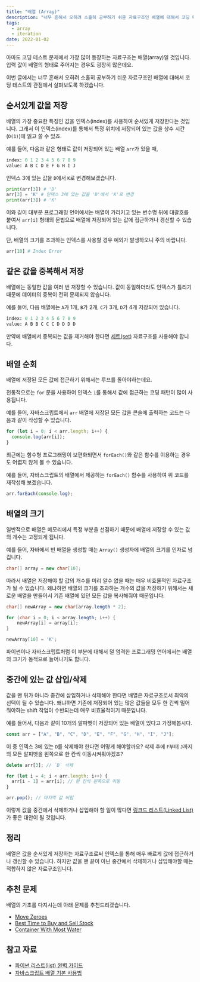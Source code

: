 ```yaml
---
title: "배열 (Array)"
description: "너무 흔해서 오히려 소홀히 공부하기 쉬운 자료구조인 배열에 대해서 코딩 테스트의 관점에서 살펴보도록 하겠습니다"
tags:
  - array
  - iteration
date: 2022-01-02
---
```


아마도 코딩 테스트 문제에서 가장 많이 등장하는 자료구조는 배열(array)일 것입니다.
입력 값이 배열의 형태로 주어지는 경우도 굉장히 많은데요.

이번 글에서는 너무 흔해서 오히려 소홀히 공부하기 쉬운 자료구조인 배열에 대해서 코딩 테스트의 관점에서 살펴보도록 하겠습니다.

## 순서있게 값을 저장

배열의 가장 중요한 특징인 값을 인덱스(index)를 사용하여 순서있게 저장한다는 것입니다.
그래서 이 인덱스(index)를 통해서 특정 위치에 저장되어 있는 값을 상수 시간(`O(1)`)에 읽고 쓸 수 있죠.

예를 들어, 다음과 같은 형태로 값이 저장되어 있는 배열 `arr`가 있을 때,

```py
index: 0 1 2 3 4 5 6 7 8 9
value: A B C D E F G H I J
```

인덱스 3에 있는 값을 `D`에서 `K`로 변경해보겠습니다.

```py
print(arr[3]) # 'D'
arr[3] = 'K' # 인덱스 3에 있는 값을 'D'에서 'K'로 변경
print(arr[3]) # 'K'
```

이와 깉이 대부분 프로그래밍 언어에서는 배열이 가리키고 있는 변수명 뒤에 대괄호를 붙여서 `arr[i]` 형태의 문법으로 배열에 저장되어 있는 값에 접근하거나 갱신할 수 있습니다.

단, 배열의 크기를 초과하는 인덱스를 사용할 경우 예외가 발생하오니 주의 바랍니다.

```py
arr[10] # Index Error
```

## 같은 값을 중복해서 저장

배열에는 동일한 값을 여러 번 저장할 수 있습니다.
값이 동일하더라도 인덱스가 틀리기 때문에 데이터의 중복이 전혀 문제되지 않습니다.

예를 들어, 다음 배열에는 `A`가 1개, `B`가 2개, `C`가 3개, `D`가 4개 저장되어 있습니다.

```py
index: 0 1 2 3 4 5 6 7 8 9
value: A B B C C C D D D D
```

만약에 배열에서 중복되는 값을 제거해야 한다면 [세트(set)](/data-structures/set/) 자료구조를 사용해야 합니다.

## 배열 순회

배열에 저장된 모든 값에 접근하기 위해서는 루프를 돌아야하는데요.

전통적으로는 `for` 문을 사용하여 인덱스 `i`를 통해서 값에 접근하는 코딩 패턴이 많이 사용됩니다.

예를 들어, 자바스크립트에서 `arr` 배열에 저장된 모든 값을 콘솔에 출력하는 코드는 다음과 같이 작성할 수 있습니다.

```js
for (let i = 0; i < arr.length; i++) {
  console.log(arr[i]);
}
```

최근에는 함수형 프로그래밍이 보편화되면서 `forEach()`와 같은 함수를 이용하는 경우도 어렵지 않게 볼 수 있습니다.

예를 들어, 자바스크립트의 배열에서 제공하는 `forEach()` 함수를 사용하여 위 코드를 재작성해 보겠습니다.

```js
arr.forEach(console.log);
```

## 배열의 크기

일반적으로 배열은 메모리에서 특정 부분을 선점하기 때문에 배열에 저장할 수 있는 값의 개수는 고정되게 됩니다.

예를 들어, 자바에서 빈 배열을 생성할 때는 `Array()` 생성자에 배열의 크기를 인자로 넘깁니다.

```java
char[] array = new char[10];
```

따라서 배열은 저장해야 할 값의 개수를 미리 알수 없을 때는 매우 비효율적인 자료구조가 될 수 있습니다.
왜냐하면 배열의 크기를 초과하는 개수의 값을 저장하기 위해서는 새로운 배열을 만들어서 기존 배열에 있던 모든 값을 복사해줘야 때문입니다.

```java
char[] newArray = new char[array.length * 2];

for (char i = 0; i < array.length; i++) {
    newArray[i] = array[i];
}

newArray[10] = 'K';
```

파이썬이나 자바스크립트처럼 이 부분에 대해서 덜 엄격한 프로그래밍 언어에서는 배열의 크기가 동적으로 늘어나기도 합니다.

## 중간에 있는 값 삽입/삭제

값을 맨 뒤가 아니라 중간에 삽입하거나 삭제해야 한다면 배열은 자료구조로서 최악의 선택이 될 수 있습니다.
왜냐하면 기존에 저장되어 있는 많은 값들을 모두 한 킨씩 밀어줘야하는 shift 작업이 수반되는데 매우 비효율적이기 때문입니다.

예를 들어서, 다음과 같이 10개의 알파벳이 저장되어 있는 배열이 있다고 가정해봅시다.

```js
const arr = ["A", "B", "C", "D", "E", "F", "G", "H", "I", "J"];
```

이 중 인덱스 3에 있는 `D`를 삭제해야 한다면 어떻게 해야할까요?
삭제 후에 `F`부터 `J`까지의 모든 알피벳을 왼쪽으로 한 칸씩 이동시켜줘야겠죠?

```js
delete arr[3]; // `D` 삭제

for (let i = 4; i < arr.length; i++) {
  arr[i - 1] = arr[i]; // 한 칸씩 왼쪽으로 이동
}

arr.pop(); // 마지막 값 버림
```

이렇게 값을 중간에서 삭제하거나 삽입해야 할 일이 많다면 [링크드 리스트(Linked List)](/data-structures/linked-list/)가 좋은 대안이 될 것입니다.

## 정리

배열은 값을 순서있게 저장하는 자료구조로써 인덱스를 통해 매우 빠르게 값에 접근하거나 갱신할 수 있습니다.
하지만 값을 맨 끝이 아닌 중간에서 삭제하거나 삽입해야할 때는 적합하지 않은 자료구조입니다.

## 추천 문제

배열의 기초를 다지시는데 아래 문제를 추천드리겠습니다.

- [Move Zeroes](/problems/move-zeroes/)
- [Best Time to Buy and Sell Stock](/problems/best-time-to-buy-and-sell-stock/)
- [Container With Most Water](/problems/container-with-most-water/)

## 참고 자료

- [파이썬 리스트(list) 완벽 가이드](https://www.daleseo.com/python-list/)
- [자바스크립트 배열 기본 사용법](https://www.daleseo.com/js-array-basic/)
